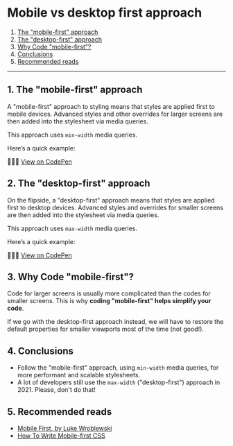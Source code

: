 # Mobile vs desktop first approach

1. [The "mobile-first" approach](#1-the-mobile-first-approach)
2. [The "desktop-first" approach](#2-the-desktop-first-approach)
3. [Why Code "mobile-first"?](#3-why-code-mobile-first)
4. [Conclusions](#4-conclusions)
5. [Recommended reads](#5-recommended-reads)

---

## 1. The "mobile-first" approach

A "mobile-first" approach to styling means that styles are applied first to mobile devices. Advanced styles and other overrides for larger screens are then added into the stylesheet via media queries.

This approach uses `min-width` media queries.

Here’s a quick example:

👨🏻‍💻 [View on CodePen](https://codepen.io/nadalsol/pen/WNodLvv)

## 2. The "desktop-first" approach

On the flipside, a "desktop-first" approach means that styles are applied first to desktop devices. Advanced styles and overrides for smaller screens are then added into the stylesheet via media queries.

This approach uses `max-width` media queries.

Here’s a quick example:

👨🏻‍💻 [View on CodePen](https://codepen.io/nadalsol/pen/rNWpoWz)

## 3. Why Code "mobile-first"?

Code for larger screens is usually more complicated than the codes for smaller screens. This is why **coding "mobile-first" helps simplify your code**.

If we go with the desktop-first approach instead, we will have to restore the default properties for smaller viewports most of the time (not good!).

## 4. Conclusions

- Follow the "mobile-first" approach, using `min-width` media queries, for more performant and scalable stylesheets.
- A lot of developers still use the `max-width` ("desktop-first") approach in 2021. Please, don't do that!

## 5. Recommended reads

- [Mobile First, by Luke Wroblewski](http://mobile-first.abookapart.com/)
- [How To Write Mobile-first CSS](https://zellwk.com/blog/how-to-write-mobile-first-css/)
